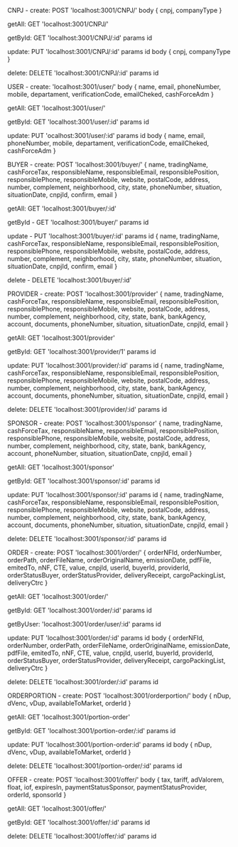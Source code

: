 CNPJ -
create: POST 'localhost:3001/CNPJ/'
body { cnpj, companyType }

getAll: GET 'localhost:3001/CNPJ/'

getById: GET 'localhost:3001/CNPJ/:id'
params id

update: PUT 'localhost:3001/CNPJ/:id'
params id
body { cnpj, companyType }

delete: DELETE 'localhost:3001/CNPJ/:id'
params id


USER -
create: 'localhost:3001/user/'
body { name, email, phoneNumber,
    mobile, departament, verificationCode,
    emailCheked, cashForceAdm }

getAll: GET 'localhost:3001/user/'

getById: GET 'localhost:3001/user/:id'
params id

update: PUT 'ocalhost:3001/user/:id'
params id
body { name, email, phoneNumber,
    mobile, departament, verificationCode,
    emailCheked, cashForceAdm }


BUYER -
create: POST 'localhost:3001/buyer/'
{ name, tradingName, cashForceTax, responsibleName, responsibleEmail, responsiblePosition, responsiblePhone, responsibleMobile, website, postalCode, address, number, complement, neighborhood, city, state, phoneNumber, situation, situationDate, cnpjId, confirm, email }

getAll: GET 'localhost:3001/buyer/:id'

getById - GET 'localhost:3001/buyer/'
params id

update - PUT 'localhost:3001/buyer/:id'
params id
{ name, tradingName, cashForceTax, responsibleName, responsibleEmail, responsiblePosition, responsiblePhone, responsibleMobile, website, postalCode, address, number, complement, neighborhood, city, state, phoneNumber, situation, situationDate, cnpjId, confirm, email }

delete - DELETE 'localhost:3001/buyer/:id'

PROVIDER -
create: POST 'localhost:3001/provider'
{ name, tradingName, cashForceTax, responsibleName, responsibleEmail, responsiblePosition, responsiblePhone, responsibleMobile, website, postalCode, address, number, complement, neighborhood, city, state, bank, bankAgency, account, documents, phoneNumber, situation, situationDate, cnpjId, email }

getAll: GET 'localhost:3001/provider'

getById: GET 'localhost:3001/provider/1'
params id

update: PUT 'localhost:3001/provider/:id'
params id
{ name, tradingName, cashForceTax, responsibleName, responsibleEmail, responsiblePosition, responsiblePhone, responsibleMobile, website, postalCode, address, number, complement, neighborhood, city, state, bank, bankAgency, account, documents, phoneNumber, situation, situationDate, cnpjId, email }

delete: DELETE 'localhost:3001/provider/:id'
params id


SPONSOR - 
create: POST 'localhost:3001/sponsor'
{ name, tradingName, cashForceTax, responsibleName, responsibleEmail, responsiblePosition, responsiblePhone, responsibleMobile, website, postalCode, address, number, complement, neighborhood, city, state, bank, bankAgency, account, phoneNumber, situation, situationDate, cnpjId, email } 

getAll: GET 'localhost:3001/sponsor'

getById: GET 'localhost:3001/sponsor/:id'
params id

update: PUT 'localhost:3001/sponsor/:id'
params id
{ name, tradingName, cashForceTax, responsibleName, responsibleEmail, responsiblePosition, responsiblePhone, responsibleMobile, website, postalCode, address, number, complement, neighborhood, city, state, bank, bankAgency, account, documents, phoneNumber, situation, situationDate, cnpjId, email }

delete: DELETE 'localhost:3001/sponsor/:id'
params id


ORDER -
create: POST 'localhost:3001/order/'
{ orderNFId, orderNumber, orderPath, orderFileName, orderOriginalName, emissionDate, pdfFile, emitedTo, nNF, CTE, value, cnpjId, userId, buyerId, providerId, orderStatusBuyer, orderStatusProvider, deliveryReceipt, cargoPackingList, deliveryCtrc }

getAll: GET 'localhost:3001/order/'

getById: GET 'localhost:3001/order/:id'
params id

getByUser: 'localhost:3001/order/user/:id'
params id

update: PUT 'localhost:3001/order/:id'
params id
body { orderNFId, orderNumber, orderPath, orderFileName, orderOriginalName, emissionDate, pdfFile, emitedTo, nNF, CTE, value, cnpjId, userId, buyerId, providerId, orderStatusBuyer, orderStatusProvider, deliveryReceipt, cargoPackingList, deliveryCtrc }

delete: DELETE 'localhost:3001/order/:id'
params id


ORDERPORTION - 
create: POST 'localhost:3001/orderportion/'
body { nDup, dVenc, vDup, availableToMarket, orderId }

getAll: GET 'localhost:3001/portion-order'

getById: GET 'localhost:3001/portion-order/:id'
params id

update: PUT 'localhost:3001/portion-order:id'
params id
body { nDup, dVenc, vDup, availableToMarket, orderId }

delete: DELETE 'localhost:3001/portion-order/:id'
params id

OFFER -
create: POST 'localhost:3001/offer/'
body { tax, tariff, adValorem, float, iof, expiresIn, paymentStatusSponsor, paymentStatusProvider, orderId, sponsorId }

getAll: GET 'localhost:3001/offer/'

getById: GET 'localhost:3001/offer/:id'
params id

delete: DELETE 'localhost:3001/offer/:id'
params id